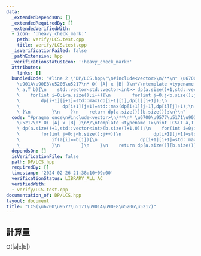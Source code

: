 ```yaml
---
data:
  _extendedDependsOn: []
  _extendedRequiredBy: []
  _extendedVerifiedWith:
  - icon: ':heavy_check_mark:'
    path: verify/LCS.test.cpp
    title: verify/LCS.test.cpp
  _isVerificationFailed: false
  _pathExtension: hpp
  _verificationStatusIcon: ':heavy_check_mark:'
  attributes:
    links: []
  bundledCode: "#line 2 \"DP/LCS.hpp\"\n#include<vector>\n/**\n* \u6700\u9577\u5171\
    \u901A\u90E8\u5206\u5217\n* O( |A| x |B| )\n*/\ntemplate <typename T>\nint LCS(T\
    \ a,T b){\n    std::vector<std::vector<int>> dp(a.size()+1,std::vector<int>(b.size()+1,0));\n\
    \    for(int i=0;i<a.size();i++){\n        for(int j=0;j<b.size();j++){\n    \
    \        dp[i+1][j+1]=std::max(dp[i+1][j],dp[i][j+1]);\n            if(a[i]==b[j]){\n\
    \                dp[i+1][j+1]=std::max(dp[i+1][j+1],dp[i][j]+1);\n           \
    \ }\n        }\n    }\n    return dp[a.size()][b.size()];\n}\n"
  code: "#pragma once\n#include<vector>\n/**\n* \u6700\u9577\u5171\u901A\u90E8\u5206\
    \u5217\n* O( |A| x |B| )\n*/\ntemplate <typename T>\nint LCS(T a,T b){\n    std::vector<std::vector<int>>\
    \ dp(a.size()+1,std::vector<int>(b.size()+1,0));\n    for(int i=0;i<a.size();i++){\n\
    \        for(int j=0;j<b.size();j++){\n            dp[i+1][j+1]=std::max(dp[i+1][j],dp[i][j+1]);\n\
    \            if(a[i]==b[j]){\n                dp[i+1][j+1]=std::max(dp[i+1][j+1],dp[i][j]+1);\n\
    \            }\n        }\n    }\n    return dp[a.size()][b.size()];\n}\n"
  dependsOn: []
  isVerificationFile: false
  path: DP/LCS.hpp
  requiredBy: []
  timestamp: '2024-02-26 21:38:10+09:00'
  verificationStatus: LIBRARY_ALL_AC
  verifiedWith:
  - verify/LCS.test.cpp
documentation_of: DP/LCS.hpp
layout: document
title: "LCS(\u6700\u9577\u5171\u901A\u90E8\u5206\u5217)"
---
```

## 計算量
O(|a|x|b|)